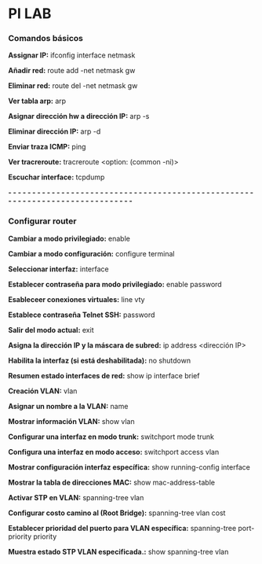 
# PI LAB

### Comandos básicos

**Assignar IP:** ifconfig interface <interface> <direccion Ip> netmask <netmask>

**Añadir red:** route add -net <red> netmask <netmask> gw <gw>

**Eliminar red:** route del -net <red> netmask <netmask> gw <gw>

**Ver tabla arp:** arp

**Asignar dirección hw a dirección IP:** arp -s <direccion IP> <direccion hw>

**Eliminar dirección IP:** arp -d <direccion IP>

**Enviar traza ICMP:** ping <direccion IP>

**Ver tracreroute:** tracreroute <option: (common -ni)> <direccion IP>

**Escuchar interface:** tcpdump <interface>

**- - - - - - - - - - - - - - - - - - - - - - - - - - - - - - - - - - - - - - - - - - - - - - - - - - - - - - - - - - - - - - - - - - - - - - - - - - - - -**

### Configurar router

**Cambiar a modo privilegiado:** enable

**Cambiar a modo configuración:** configure terminal

**Seleccionar interfaz:** interface <interface>

 **Establecer contraseña para modo privilegiado:** enable password <password>

 **Esableceer conexiones virtuales:** line vty <min> <max>

 **Establece contraseña Telnet SSH:** password <password>

 **Salir del modo actual:** exit

 **Asigna la dirección IP y la máscara de subred:** ip address <dirección IP> <netmask>

 **Habilita la interfaz (si está deshabilitada):** no shutdown

 **Resumen estado interfaces de red:** show ip interface brief

 **Creación VLAN:** vlan <vlan-id>

 **Asignar un nombre a la VLAN:** name <name>
 
 **Mostrar información VLAN:** show vlan <vland id>

 **Configurar una interfaz en modo trunk:** switchport mode trunk

 **Configura una interfaz en modo acceso:** switchport access vlan <vlan-id>

 **Mostrar configuración interfaz específica:** show running-config interface <interface-id>

 **Mostrar la tabla de direcciones MAC:** show mac-address-table

 **Activar STP en VLAN:** spanning-tree vlan <vlan-id>

 **Configurar costo camino al (Root Bridge):** spanning-tree vlan <vlan-id> cost <cost>
 
 **Establecer prioridad del puerto para VLAN específica:** spanning-tree <vlan vlan-id> port-priority priority

 **Muestra estado STP VLAN especificada.:** show spanning-tree vlan <vlan-id>
